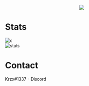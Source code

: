 <p align="center">
  <a href="https://discord.gg/nMFKH2dcvQ">
    <img src="https://discord.c99.nl/widget/theme-4/236880239312109568.png"/>
     </a>
</p>

# Stats
![c](https://github-readme-stats.vercel.app/api/top-langs/?username=3cn&layout=compact&theme=dark) 
</br>
![stats](https://github-readme-stats.vercel.app/api?username=3cn&show_icons=true&theme=dark)

# Contact
Krzx#1337 - Discord </br>
